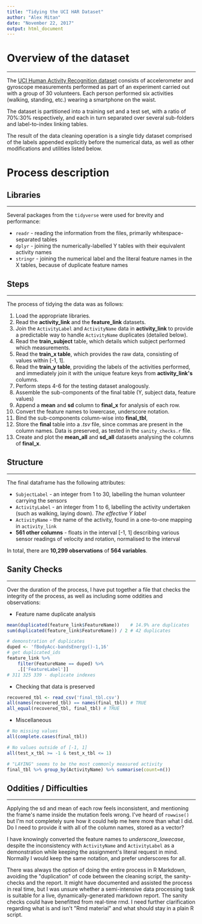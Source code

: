 ```yaml
---
title: "Tidying the UCI HAR Dataset"
author: "Alex Mitan"
date: "November 22, 2017"
output: html_document
---
```


# Overview of the dataset

--------------------------

The [UCI Human Activity Recognition dataset](http://archive.ics.uci.edu/ml/datasets/Human+Activity+Recognition+Using+Smartphones) consists of accelerometer and gyroscope measurements performed as part of an experiment carried out with a group of 30 volunteers. Each person performed six activities (walking, standing, etc.) wearing a smartphone on the waist.

The dataset is partitioned into a training set and a test set, with a ratio of 70%:30% respectively, and each in turn separated over several sub-folders and label-to-index linking tables.

The result of the data cleaning operation is a single tidy dataset comprised of the labels appended explicitly before the numerical data, as well as other modifications and utilities listed below.

# Process description

## Libraries

---

Several packages from the `tidyverse` were used for brevity and performance:

- `readr` - reading the information from the files, primarily whitespace-separated tables
- `dplyr` - joining the numerically-labelled Y tables with their equivalent activity names
- `stringr` - joining the numerical label and the literal feature names in the X tables, because of duplicate feature names

## Steps

---

The process of tidying the data was as follows:

1. Load the appropriate libraries.
1. Read the **activity_link** and the **feature_link** datasets.
1. Join the `ActivityLabel` and `ActivityName` data in **activity_link** to provide a predictable way to handle `ActivityName` duplicates (detailed below).
1. Read the **train_subject** table, which details which subject performed which measurements.
1. Read the **train_x table**, which provides the raw data, consisting of values within [-1, 1].
1. Read the **train_y table**, providing the labels of the activities performed, and immediately join it with the unique feature keys from **activity_link's** columns.
1. Perform steps 4-6 for the testing dataset analogously.
1. Assemble the sub-components of the final table (Y, subject data, feature values)
1. Append a **mean** and **sd** column to **final_x** for analysis of each row.
1. Convert the feature names to lowercase, underscore notation.
1. Bind the sub-components column-wise into **final_tbl**,
1. Store the **final** table into a *.tsv* file, since commas are present in the column names. Data is preserved, as tested in the `sanity_checks.r` file.
1. Create and plot the **mean_all** and **sd_all** datasets analysing the columns of **final_x**.

## Structure

---

The final dataframe has the following attributes:

- `SubjectLabel` - an integer from 1 to 30, labelling the human volunteer carrying the sensors
- `ActivityLabel` - an integer from 1 to 6, labelling the activity undertaken (such as walking, laying down). *The effective Y label*
- `ActivityName` - the name of the activity, found in a one-to-one mapping in `activity_link`
- **561 other columns** - floats in the interval [-1, 1] describing various sensor readings of velocity and rotation, normalised to the interval

In total, there are **10,299 observations** of **564 variables**.

## Sanity Checks

---

Over the duration of the process, I have put together a file that checks the integrity of the process, as well as including some oddities and observations:


- Feature name duplicate analysis

```R
mean(duplicated(feature_link$FeatureName))    # 14.9% are duplicates
sum(duplicated(feature_link$FeatureName)) / 2 # 42 duplicates

# demonstration of duplicates
duped <- 'fBodyAcc-bandsEnergy()-1,16'
# get duplicated_ids
feature_link %>%
    filter(FeatureName == duped) %>%
    .[['FeatureLabel']]
# 311 325 339 - duplicate indexes
```

- Checking that data is preserved

```R
recovered_tbl <- read_csv('final_tbl.csv')
all(names(recovered_tbl) == names(final_tbl)) # TRUE
all_equal(recovered_tbl, final_tbl) # TRUE
```

- Miscellaneous

```R
# No missing values
all(complete.cases(final_tbl))

# No values outside of [-1, 1]
all(test_x_tbl >= -1 & test_x_tbl <= 1)

# "LAYING" seems to be the most commonly measured activity
final_tbl %>% group_by(ActivityName) %>% summarise(count=n())
```

## Oddities / Difficulties

---

Applying the sd and mean of each row feels inconsistent, and mentioning the frame's name inside the mutation feels wrong. I've heard of `rowwise()` but I'm not completely sure how it could help me here more than what I did. Do I need to provide it with all of the column names, stored as a vector?

I have knowingly converted the feature names to *underscore_lowecase*, despite the inconsistency with `ActivityName` and `ActivityLabel` as a demonstration while keeping the assignment's literal request in mind. Normally I would keep the same notation, and prefer underscores for all.

There was always the option of doing the entire process in R Markdown, avoiding the "duplication" of code between the cleaning script, the sanity-checks and the report. It might have documented and assisted the process in real time, but I was unsure whether a semi-intensive data processing task is suitable for a live, dynamically-generated markdown report. The sanity checks could have benefitted from real-time rmd. I need further clarification regarding what is and isn't "Rmd material" and what should stay in a plain R script.